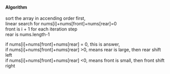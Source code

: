 #### Algorithm
sort the array in accending order first,\
linear search for nums[i]+nums[front]+nums[rear]=0 \
front is i + 1 for each iteration step \
rear is nums.length-1

if  nums[i]+nums[front]+nums[rear] = 0, this is answer,\
if  nums[i]+nums[front]+nums[rear] >0, means rear is large, then rear shift left\
if  nums[i]+nums[front]+nums[rear] <0, means front is small, then front shift right

